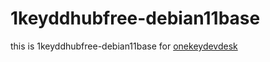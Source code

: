 # 1keyddhubfree-debian11base

this is  1keyddhubfree-debian11base for [onekeydevdesk](../../../onekeydevdesk)